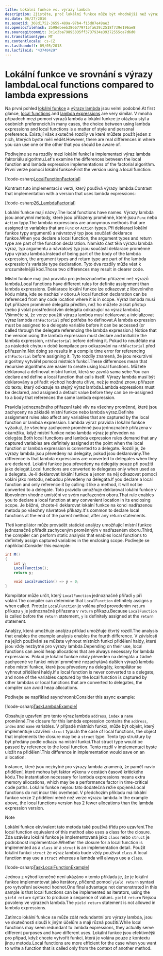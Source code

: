```yaml
---
title: Lokální funkce vs. výrazy lambda
description: Zjistěte, proč lokální funkce může být vhodnější než výrazů lambda.
ms.date: 06/27/2016
ms.assetid: 368d1752-3659-489a-97b4-f15d87e49ae3
ms.openlocfilehash: 2b98ebeeb3866779715fa629c2518f739e196ae8
ms.sourcegitcommit: 3c1c3ba79895335ff3737934e39372555ca7d6d0
ms.translationtype: MT
ms.contentlocale: cs-CZ
ms.lasthandoff: 09/05/2018
ms.locfileid: "43740429"
---
```

# <a name="local-functions-compared-to-lambda-expressions"></a><span data-ttu-id="089d3-103">Lokální funkce ve srovnání s výrazy lambda</span><span class="sxs-lookup"><span data-stu-id="089d3-103">Local functions compared to lambda expressions</span></span>

<span data-ttu-id="089d3-104">Na první pohled [lokální funkce](programming-guide/classes-and-structs/local-functions.md) a [výrazy lambda](lambda-expressions.md) jsou velmi podobné.</span><span class="sxs-lookup"><span data-stu-id="089d3-104">At first glance, [local functions](programming-guide/classes-and-structs/local-functions.md) and [lambda expressions](lambda-expressions.md) are very similar.</span></span> <span data-ttu-id="089d3-105">V mnoha případech mezi pomocí výrazů lambda a lokální funkce je otázkou styl a osobních preferencích.</span><span class="sxs-lookup"><span data-stu-id="089d3-105">In many cases, the choice between using lambda expressions and local functions is a matter of style and personal preference.</span></span> <span data-ttu-id="089d3-106">Existují však skutečné rozdíly ve které můžete použít jeden z nich, kterých byste měli vědět.</span><span class="sxs-lookup"><span data-stu-id="089d3-106">However, there are real differences in where you can use one or the other that you should be aware of.</span></span>

<span data-ttu-id="089d3-107">Podívejme se na rozdíly mezi lokální funkcí a implementací výraz lambda faktoriálu algoritmu.</span><span class="sxs-lookup"><span data-stu-id="089d3-107">Let's examine the differences between the local function and lambda expression implementations of the factorial algorithm.</span></span> <span data-ttu-id="089d3-108">První verze pomocí lokální funkce:</span><span class="sxs-lookup"><span data-stu-id="089d3-108">First the version using a local function:</span></span>

[!code-csharp[LocalFunctionFactorial](../../samples/snippets/csharp/new-in-7/MathUtilities.cs#37_LocalFunctionFactorial "Recursive factorial using local function")]

<span data-ttu-id="089d3-109">Kontrast tuto implementaci s verzí, který používá výrazy lambda:</span><span class="sxs-lookup"><span data-stu-id="089d3-109">Contrast that implementation with a version that uses lambda expressions:</span></span>

[!code-csharp[26_LambdaFactorial](../../samples/snippets/csharp/new-in-7/MathUtilities.cs#38_LambdaFactorial "Recursive factorial using lambda expressions")]

<span data-ttu-id="089d3-110">Lokální funkce mají názvy.</span><span class="sxs-lookup"><span data-stu-id="089d3-110">The local functions have names.</span></span> <span data-ttu-id="089d3-111">Výrazy lambda jsou anonymní metody, které jsou přiřazeny proměnné, které jsou `Func` nebo `Action` typy.</span><span class="sxs-lookup"><span data-stu-id="089d3-111">The lambda expressions are anonymous methods that are assigned to variables that are `Func` or `Action` types.</span></span> <span data-ttu-id="089d3-112">Při deklaraci lokální funkce typy argumentů a návratový typ jsou součástí deklarace funkce.</span><span class="sxs-lookup"><span data-stu-id="089d3-112">When you declare a local function, the argument types and return type are part of the function declaration.</span></span> <span data-ttu-id="089d3-113">Namísto část těla výrazu lambda výraz, typ argumentu a návratový typ jsou součástí deklarace proměnné typu výrazu lambda.</span><span class="sxs-lookup"><span data-stu-id="089d3-113">Instead of being part of the body of the lambda expression, the argument types and return type are part of the lambda expression's variable type declaration.</span></span> <span data-ttu-id="089d3-114">Tyto dva rozdíly může vést k srozumitelnější kód.</span><span class="sxs-lookup"><span data-stu-id="089d3-114">Those two differences may result in clearer code.</span></span>

<span data-ttu-id="089d3-115">Místní funkce mají jiná pravidla pro jednoznačného přiřazení než výrazů lambda.</span><span class="sxs-lookup"><span data-stu-id="089d3-115">Local functions have different rules for definite assignment than lambda expressions.</span></span> <span data-ttu-id="089d3-116">Deklarace lokální funkce lze odkazovat z libovolného kódu místa, kde se nachází v oboru.</span><span class="sxs-lookup"><span data-stu-id="089d3-116">A local function declaration can be referenced from any code location where it is in scope.</span></span> <span data-ttu-id="089d3-117">Výraz lambda musí být přiřazen proměnné delegáta předtím, než ho můžete získat přístup (nebo ji volat prostřednictvím delegáta odkazující na výraz lambda.) Všimněte si, že verze použití výrazu lambda musí deklarovat a inicializovat výraz lambda `nthFactorial` před potřeba ho definovat.</span><span class="sxs-lookup"><span data-stu-id="089d3-117">A lambda expression must be assigned to a delegate variable before it can be accessed (or called through the delegate referencing the lambda expression.) Notice that the version using the lambda expression must declare and initialize the lambda expression, `nthFactorial` before defining it.</span></span> <span data-ttu-id="089d3-118">Pokud to neuděláte má za následek chybu v době kompilace pro odkazování na `nthFactorial` před přiřazením.</span><span class="sxs-lookup"><span data-stu-id="089d3-118">Not doing so results in a compile time error for referencing `nthFactorial` before assigning it.</span></span>
<span data-ttu-id="089d3-119">Tyto rozdíly znamená, že jsou rekurzivní algoritmy vytvářel pomocí místních funkcí.</span><span class="sxs-lookup"><span data-stu-id="089d3-119">These differences mean that recursive algorithms are easier to create using local functions.</span></span> <span data-ttu-id="089d3-120">Můžete deklarovat a definovat místní funkci, která se zavolá sama sebe.</span><span class="sxs-lookup"><span data-stu-id="089d3-120">You can declare and define a local function that calls itself.</span></span> <span data-ttu-id="089d3-121">Výrazy lambda musí být deklarovány a přiřadit výchozí hodnotu dříve, než je možné znovu přiřazen do textu, který odkazuje na stejný výraz lambda.</span><span class="sxs-lookup"><span data-stu-id="089d3-121">Lambda expressions must be declared, and assigned a default value before they can be re-assigned to a body that references the same lambda expression.</span></span>

<span data-ttu-id="089d3-122">Pravidla jednoznačného přiřazení také vliv na všechny proměnné, které jsou zachyceny na základě místní funkce nebo lambda výraz.</span><span class="sxs-lookup"><span data-stu-id="089d3-122">Definite assignment rules also affect any variables that are captured by the local function or lambda expression.</span></span> <span data-ttu-id="089d3-123">Lambda výraz pravidla i lokální funkce vyžadují, že všechny zachycené proměnné jsou jednoznačně přiřazena v okamžiku, když místní funkce nebo lambda výraz je převeden na delegáta.</span><span class="sxs-lookup"><span data-stu-id="089d3-123">Both local functions and lambda expression rules demand that any captured variables are definitely assigned at the point when the local function or lambda expression is converted to a delegate.</span></span> <span data-ttu-id="089d3-124">Rozdíl je, že výrazy lambda jsou převedeny na delegáty, pokud jsou deklarovány.</span><span class="sxs-lookup"><span data-stu-id="089d3-124">The difference is that lambda expressions are converted to delegates when they are declared.</span></span> <span data-ttu-id="089d3-125">Lokální funkce jsou převedeny na delegáty pouze při použití jako delegát.</span><span class="sxs-lookup"><span data-stu-id="089d3-125">Local functions are converted to delegates only when used as a delegate.</span></span> <span data-ttu-id="089d3-126">Je-li deklarovat lokální funkce a jenom na něj odkazovat pomocí volání jako metodu, nebudou převedeny na delegáta.</span><span class="sxs-lookup"><span data-stu-id="089d3-126">If you declare a local function and only reference it by calling it like a method, it will not be converted to a delegate.</span></span> <span data-ttu-id="089d3-127">Toto pravidlo umožňuje deklarovat lokální funkce v libovolném vhodné umístění ve svém nadřazeném oboru.</span><span class="sxs-lookup"><span data-stu-id="089d3-127">That rule enables you to declare a local function at any convenient location in its enclosing scope.</span></span> <span data-ttu-id="089d3-128">Je běžné, chcete-li deklarovat lokální funkce na konci nadřazenou metodu po všechny návratové příkazy.</span><span class="sxs-lookup"><span data-stu-id="089d3-128">It's common to declare local functions at the end of the parent method, after any return statements.</span></span>

<span data-ttu-id="089d3-129">Třetí kompilátor může provádět statické analýzy umožňující místní funkce jednoznačně přiřadit zachyceným proměnným v nadřazeném oboru.</span><span class="sxs-lookup"><span data-stu-id="089d3-129">Third, the compiler can perform static analysis that enables local functions to definitely assign captured variables in the enclosing scope.</span></span> <span data-ttu-id="089d3-130">Podívejte se například:</span><span class="sxs-lookup"><span data-stu-id="089d3-130">Consider this example:</span></span>

```csharp
int M()
{
    int y;
    LocalFunction();
    return y;

    void LocalFunction() => y = 0;
}
```

<span data-ttu-id="089d3-131">Kompilátor může určit, který `LocalFunction` jednoznačně přiřadí `y` při volání.</span><span class="sxs-lookup"><span data-stu-id="089d3-131">The compiler can determine that `LocalFunction` definitely assigns `y` when called.</span></span> <span data-ttu-id="089d3-132">Protože `LocalFunction` je volána před provedením `return` příkazu `y` je jednoznačně přiřazena v `return` příkazu.</span><span class="sxs-lookup"><span data-stu-id="089d3-132">Because `LocalFunction` is called before the `return` statement, `y` is definitely assigned at the `return` statement.</span></span>

<span data-ttu-id="089d3-133">Analýzy, která umožňuje analýzu příklad umožňuje čtvrtý rozdíl.</span><span class="sxs-lookup"><span data-stu-id="089d3-133">The analysis that enables the example analysis enables the fourth difference.</span></span>
<span data-ttu-id="089d3-134">V závislosti na jejich používání se můžete vyhnout místních funkcí přidělení haldy, které jsou vždy nezbytné pro výrazy lambda.</span><span class="sxs-lookup"><span data-stu-id="089d3-134">Depending on their use, local functions can avoid heap allocations that are always necessary for lambda expressions.</span></span> <span data-ttu-id="089d3-135">Pokud je lokální funkce nikdy převeden na delegáta a žádné zachycené ve funkci místní proměnné nezachytává dalších výrazů lambda nebo místní funkce, které jsou převedeny na delegáty, kompilátor se vyhnout přidělení haldy.</span><span class="sxs-lookup"><span data-stu-id="089d3-135">If a local function is never converted to a delegate, and none of the variables captured by the local function is captured by other lambdas or local functions that are converted to delegates, the compiler can avoid heap allocations.</span></span> 

<span data-ttu-id="089d3-136">Podívejte se například asynchronní:</span><span class="sxs-lookup"><span data-stu-id="089d3-136">Consider this async example:</span></span>

[!code-csharp[TaskLambdaExample](../../samples/snippets/csharp/new-in-7/AsyncWork.cs#36_TaskLambdaExample "Task returning method with lambda expression")]

<span data-ttu-id="089d3-137">Obsahuje uzavření pro tento výraz lambda `address`, `index` a `name` proměnné.</span><span class="sxs-lookup"><span data-stu-id="089d3-137">The closure for this lambda expression contains the `address`, `index` and `name` variables.</span></span> <span data-ttu-id="089d3-138">V případě místních funkcí, může být objekt, který implementuje uzavření `struct` typu.</span><span class="sxs-lookup"><span data-stu-id="089d3-138">In the case of local functions, the object that implements the closure may be a `struct` type.</span></span> <span data-ttu-id="089d3-139">Tento typ struktury by být předány podle odkazu na místní funkci.</span><span class="sxs-lookup"><span data-stu-id="089d3-139">That struct type would be passed by reference to the local function.</span></span> <span data-ttu-id="089d3-140">Tento rozdíl v implementaci byste uložit na přidělení.</span><span class="sxs-lookup"><span data-stu-id="089d3-140">This difference in implementation would save on an allocation.</span></span>

<span data-ttu-id="089d3-141">Instance, které jsou nezbytné pro výrazy lambda znamená, že paměť navíc přidělení, které mohou být faktor výkonu v cestách časově kritického kódu.</span><span class="sxs-lookup"><span data-stu-id="089d3-141">The instantiation necessary for lambda expressions means extra memory allocations, which may be a performance factor in time-critical code paths.</span></span>
<span data-ttu-id="089d3-142">Lokální funkce nejsou tato dodatečná režie spojené.</span><span class="sxs-lookup"><span data-stu-id="089d3-142">Local functions do not incur this overhead.</span></span> <span data-ttu-id="089d3-143">V předchozím příkladu má lokální funkce verze 2 přidělení méně než verze výrazu lambda.</span><span class="sxs-lookup"><span data-stu-id="089d3-143">In the example above, the local functions version has 2 fewer allocations than the lambda expression version.</span></span>

> [!NOTE]
> <span data-ttu-id="089d3-144">Lokální funkce ekvivalent tato metoda také používá třídu pro uzavření.</span><span class="sxs-lookup"><span data-stu-id="089d3-144">The local function equivalent of this method also uses a class for the closure.</span></span> <span data-ttu-id="089d3-145">Zda uzávěru lokální funkce je implementovaná jako `class` nebo `struct` je podrobnost implementace.</span><span class="sxs-lookup"><span data-stu-id="089d3-145">Whether the closure for a local function is implemented as a `class` or a `struct` is an implementation detail.</span></span> <span data-ttu-id="089d3-146">Použít lokální funkci `struct` že výraz lambda bude vždy používat `class`.</span><span class="sxs-lookup"><span data-stu-id="089d3-146">A local function may use a `struct` whereas a lambda will always use a `class`.</span></span>

[!code-csharp[TaskLocalFunctionExample](../../samples/snippets/csharp/new-in-7/AsyncWork.cs#29_TaskExample "Task returning method with local function")]

<span data-ttu-id="089d3-147">Jednou z výhod konečné není ukázáno v tomto příkladu je, že je lokální funkce implementovat jako iterátory, přičemž pomocí `yield return` syntaxi pro vytvoření sekvenci hodnot.</span><span class="sxs-lookup"><span data-stu-id="089d3-147">One final advantage not demonstrated in this sample is that local functions can be implemented as iterators, using the `yield return` syntax to produce a sequence of values.</span></span> <span data-ttu-id="089d3-148">`yield return` Nejsou povoleny ve výrazech lambda.</span><span class="sxs-lookup"><span data-stu-id="089d3-148">The `yield return` statement is not allowed in lambda expressions.</span></span>

<span data-ttu-id="089d3-149">Zatímco lokální funkce se může zdát redundantní pro výrazy lambda, jsou ve skutečnosti slouží k jiným účelům a mají různá použití.</span><span class="sxs-lookup"><span data-stu-id="089d3-149">While local functions may seem redundant to lambda expressions, they actually serve different purposes and have different uses.</span></span>
<span data-ttu-id="089d3-150">Lokální funkce jsou efektivnější pro případ, když chcete vytvořit funkci, která je volána pouze z kontextu jinou metodu.</span><span class="sxs-lookup"><span data-stu-id="089d3-150">Local functions are more efficient for the case when you want to write a function that is called only from the context of another method.</span></span>
